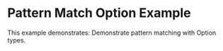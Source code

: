 # Pattern Match Option Example

This example demonstrates: Demonstrate pattern matching with Option types.

